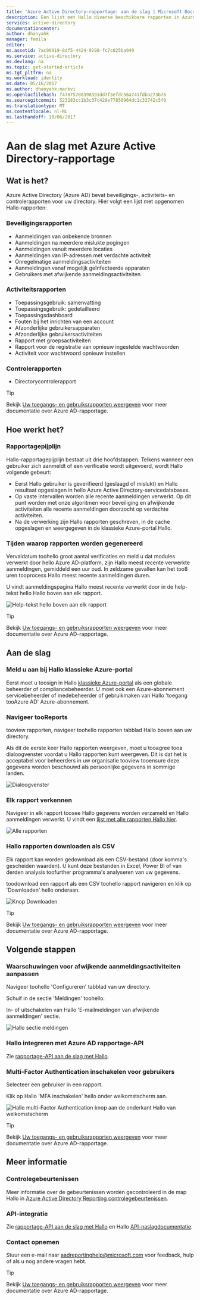 ```yaml
---
title: 'Azure Active Directory-rapportage: aan de slag | Microsoft Docs'
description: Een lijst met Hallo diverse beschikbare rapporten in Azure Active Directory-rapportage
services: active-directory
documentationcenter: 
author: dhanyahk
manager: femila
editor: 
ms.assetid: 7ac99919-8df5-4424-9298-fc7c025ba949
ms.service: active-directory
ms.devlang: na
ms.topic: get-started-article
ms.tgt_pltfrm: na
ms.workload: identity
ms.date: 05/16/2017
ms.author: dhanyahk;markvi
ms.openlocfilehash: f47875708398391dd7f3efdc56a741fdba273b76
ms.sourcegitcommit: 523283cc1b3c37c428e77850964dc1c33742c5f0
ms.translationtype: MT
ms.contentlocale: nl-NL
ms.lasthandoff: 10/06/2017
---
```

# <a name="getting-started-with-azure-active-directory-reporting"></a>Aan de slag met Azure Active Directory-rapportage
## <a name="what-it-is"></a>Wat is het?
Azure Active Directory (Azure AD) bevat beveiligings-, activiteits- en controlerapporten voor uw directory. Hier volgt een lijst met opgenomen Hallo-rapporten:

### <a name="security-reports"></a>Beveiligingsrapporten
* Aanmeldingen van onbekende bronnen
* Aanmeldingen na meerdere mislukte pogingen
* Aanmeldingen vanuit meerdere locaties
* Aanmeldingen van IP-adressen met verdachte activiteit
* Onregelmatige aanmeldingsactiviteiten
* Aanmeldingen vanaf mogelijk geïnfecteerde apparaten
* Gebruikers met afwijkende aanmeldingsactiviteiten

### <a name="activity-reports"></a>Activiteitsrapporten
* Toepassingsgebruik: samenvatting
* Toepassingsgebruik: gedetailleerd
* Toepassingsdashboard
* Fouten bij het inrichten van een account
* Afzonderlijke gebruikersapparaten
* Afzonderlijke gebruikersactiviteiten
* Rapport met groepsactiviteiten
* Rapport voor de registratie van opnieuw ingestelde wachtwoorden
* Activiteit voor wachtwoord opnieuw instellen

### <a name="audit-reports"></a>Controlerapporten
* Directorycontrolerapport

> [!TIP]
> Bekijk [Uw toegangs- en gebruiksrapporten weergeven](active-directory-view-access-usage-reports.md) voor meer documentatie over Azure AD-rapportage.
> 
> 

## <a name="how-it-works"></a>Hoe werkt het?
### <a name="reporting-pipeline"></a>Rapportagepijplijn
Hallo-rapportagepijplijn bestaat uit drie hoofdstappen. Telkens wanneer een gebruiker zich aanmeldt of een verificatie wordt uitgevoerd, wordt Hallo volgende gebeurt:

* Eerst Hallo gebruiker is geverifieerd (geslaagd of mislukt) en Hallo resultaat opgeslagen in hello Azure Active Directory-servicedatabases.
* Op vaste intervallen worden alle recente aanmeldingen verwerkt. Op dit punt worden met onze algoritmen voor beveiliging en afwijkende activiteiten alle recente aanmeldingen doorzocht op verdachte activiteiten.
* Na de verwerking zijn Hallo rapporten geschreven, in de cache opgeslagen en weergegeven in de klassieke Azure-portal Hallo.

### <a name="report-generation-times"></a>Tijden waarop rapporten worden gegenereerd
Vervaldatum toohello groot aantal verificaties en meld u dat modules verwerkt door hello Azure AD-platform, zijn Hallo meest recente verwerkte aanmeldingen, gemiddeld een uur oud. In zeldzame gevallen kan het too8 uren tooprocess Hallo meest recente aanmeldingen duren.

U vindt aanmeldingspagina Hallo meest recente verwerkt door in de help-tekst hello Hallo boven aan elk rapport.

![Help-tekst hello boven aan elk rapport](./media/active-directory-reporting-getting-started/reportingWatermark.PNG)

> [!TIP]
> Bekijk [Uw toegangs- en gebruiksrapporten weergeven](active-directory-view-access-usage-reports.md) voor meer documentatie over Azure AD-rapportage.
> 
> 

## <a name="getting-started"></a>Aan de slag
### <a name="sign-into-hello-azure-classic-portal"></a>Meld u aan bij Hallo klassieke Azure-portal
Eerst moet u toosign in Hallo [klassieke Azure-portal](https://manage.windowsazure.com) als een globale beheerder of compliancebeheerder. U moet ook een Azure-abonnement servicebeheerder of medebeheerder of gebruikmaken van Hallo 'toegang tooAzure AD' Azure-abonnement.

### <a name="navigate-tooreports"></a>Navigeer tooReports
tooview rapporten, navigeer toohello rapporten tabblad Hallo boven aan uw directory.

Als dit de eerste keer Hallo rapporten weergeven, moet u tooagree tooa dialoogvenster voordat u Hallo rapporten kunt weergeven. Dit is dat het is acceptabel voor beheerders in uw organisatie tooview tooensure deze gegevens worden beschouwd als persoonlijke gegevens in sommige landen.

![Dialoogvenster](./media/active-directory-reporting-getting-started/dialogBox.png)

### <a name="explore-each-report"></a>Elk rapport verkennen
Navigeer in elk rapport toosee Hallo gegevens worden verzameld en Hallo aanmeldingen verwerkt. U vindt een [lijst met alle rapporten Hallo hier](active-directory-reporting-guide.md).

![Alle rapporten](./media/active-directory-reporting-getting-started/reportsMain.png)

### <a name="download-hello-reports-as-csv"></a>Hallo rapporten downloaden als CSV
Elk rapport kan worden gedownload als een CSV-bestand (door komma's gescheiden waarden). U kunt deze bestanden in Excel, Power BI of van derden analysis toofurther programma's analyseren van uw gegevens.

toodownload een rapport als een CSV toohello rapport navigeren en klik op 'Downloaden' hello onderaan.

![Knop Downloaden](./media/active-directory-reporting-getting-started/downloadButton.png)

> [!TIP]
> Bekijk [Uw toegangs- en gebruiksrapporten weergeven](active-directory-view-access-usage-reports.md) voor meer documentatie over Azure AD-rapportage.
> 
> 

## <a name="next-steps"></a>Volgende stappen
### <a name="customize-alerts-for-anomalous-sign-in-activity"></a>Waarschuwingen voor afwijkende aanmeldingsactiviteiten aanpassen
Navigeer toohello 'Configureren' tabblad van uw directory.

Schuif in de sectie 'Meldingen' toohello.

In- of uitschakelen van Hallo 'E-mailmeldingen van afwijkende aanmeldingen' sectie.

![Hallo sectie meldingen](./media/active-directory-reporting-getting-started/notificationsSection.png)

### <a name="integrate-with-hello-azure-ad-reporting-api"></a>Hallo integreren met Azure AD rapportage-API
Zie [rapportage-API aan de slag met Hallo](active-directory-reporting-api-getting-started.md).

### <a name="engage-multi-factor-authentication-on-users"></a>Multi-Factor Authentication inschakelen voor gebruikers
Selecteer een gebruiker in een rapport.

Klik op Hallo 'MFA inschakelen' hello onder welkomstscherm aan.

![Hallo multi-Factor Authentication knop aan de onderkant Hallo van welkomstscherm](./media/active-directory-reporting-getting-started/mfaButton.png)

> [!TIP]
> Bekijk [Uw toegangs- en gebruiksrapporten weergeven](active-directory-view-access-usage-reports.md) voor meer documentatie over Azure AD-rapportage.
> 
> 

## <a name="learn-more"></a>Meer informatie
### <a name="audit-events"></a>Controlegebeurtenissen
Meer informatie over de gebeurtenissen worden gecontroleerd in de map Hallo in [Azure Active Directory Reporting controlegebeurtenissen](active-directory-reporting-audit-events.md).

### <a name="api-integration"></a>API-integratie
Zie [rapportage-API aan de slag met Hallo](active-directory-reporting-api-getting-started.md) en Hallo [API-naslagdocumentatie](https://msdn.microsoft.com/library/azure/mt126081.aspx).

### <a name="get-in-touch"></a>Contact opnemen
Stuur een e-mail naar [aadreportinghelp@microsoft.com](mailto:aadreportinghelp@microsoft.com) voor feedback, hulp of als u nog andere vragen hebt.

> [!TIP]
> Bekijk [Uw toegangs- en gebruiksrapporten weergeven](active-directory-view-access-usage-reports.md) voor meer documentatie over Azure AD-rapportage.
> 
> 

